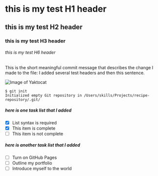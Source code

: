 # this is my test H1 header
## this is my test H2 header
### this is my test H3 header
###### this is my test H6 header

This is the short meaningful commit message that describes the change I made to the file: I added several test headers and then this sentence.

![Image of Yaktocat](https://octodex.github.com/images/yaktocat.png)

```
$ git init
Initialized empty Git repository in /Users/skills/Projects/recipe-repository/.git/
```
##### here is one task list that I added
- [x] List syntax is required
- [x] This item is complete
- [ ] This item is not complete
##### here is another task list that I added
- [ ] Turn on GitHub Pages
- [ ] Outline my portfolio
- [ ] Introduce myself to the world
